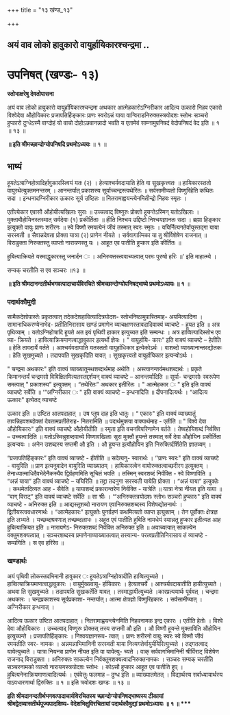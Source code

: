 +++
title = "१३ खंण्ड_१३"

+++


## अयं वाव लोको हावुकारो वायुर्हायिकारश्चन्द्रमा ..

# **उपनिषत् (खण्डः- १३)**

**स्तोभाक्षरेषु देवतोपासना**

अयं वाव लोको हावुकारो वायुर्हायिकारश्चन्द्रमा अथकार आत्मेहकारोऽग्निरीकार आदित्य ऊकारो निहव एकारो विश्वेदेवा औहोयिकारः प्रजापतिर्हिङ्कारः प्राणः स्वरोऽन्नं याया वाग्विराडनिरुक्तस्त्रयोदशः स्तोभः सञ्चरो हुप्कारो दुग्धेऽस्मै वाग्दोहं यो वाचो दोहोऽन्नवानन्नादो भवति य एतामेवं साम्नामुपनिषदं वेदोपनिषदं वेद इति ॥ १ ॥ १३ ॥

**॥ इति श्रीमच्छान्दोग्योपनिषदि प्रथमोऽध्ययः** ॥ १ ॥

## **भाष्यं**

हूयतेऽत्राग्निहोत्रादिर्हावुकारस्त्वियं यतः (२) । हेत्याश्चर्यवदायाति हेति वा सुखकृत्त्वतः ॥ हायिकारस्ततो वायुरथेत्युक्तमनन्तरम् । आनन्तर्यात् प्रकाशस्य सूर्याच्चन्द्रस्त्वथेरितः ॥ सर्वसामीप्यतो विष्णुरिहेति कथितः सदा । इन्धनादग्निरीकार ऊकारः सूर्य उष्टितः ॥ नितरामाह्वयन्त्येनमितीन्द्रो निहवः स्मृतः ।

एतीत्येकार एवासौ औहोयीत्यखिलाः सुराः ॥ उच्चत्वाद् विष्णुरुः प्रोक्तो हूयन्तेऽस्मिन् यतोऽखिलाः । मुक्ताबौहोयिनस्तस्मात् सर्वदेवाः (१) प्रकीर्तिताः ॥ हीति निश्चय उद्दिष्टो निश्चयज्ञानतः सदा । ब्रह्मा हिङ्कार इत्युक्तो वायुः प्राणः शरीरगः ॥ स्वे विष्णौ रमयत्येनं जीवं तस्मात् स्वरः स्मृतः । ययिर्नित्यगतेर्वायुस्तद्गा याया सरस्वती ॥ सैवान्नदेवता प्रोक्ता यात्रा (२) प्राणेन नीयते । सर्ववागात्मिका या तु श्रीर्विशेषेण राजनात् ॥ विराडुक्ता निरुक्तस्तु व्याप्तो नारायणस्तु यः । आहूत एव पातीति हुप्कार इति कीर्तितः ॥

हुबित्याक्रियते यस्माद्धुकारस्तु जनार्दन ः । अनिरुक्तस्त्ववाच्यत्वात् परमः पुरुषो हरिः ॥' इति माहात्म्ये ।

सम्यक् चरतीति स एव सञ्चरः ॥१३ ॥

**॥ इति श्रीमदानन्दतीर्थभगवत्पादाचार्यविरचिते श्रीमच्छान्दोग्योपनिषद्भाष्ये प्रथमोऽध्यायः ॥ १** ॥

### पदार्थकौमुदी

सामैकदेशोपास्तेः प्रकृतत्वात् तदेकदेशहावित्यादित्रयोदश- स्तोभनिष्ठामुपास्तिमाह- अयमित्यादिना । सामानाधिकरण्येनाभेद- प्रतीतिनिरासाय खण्डं प्रमाणेन व्याचक्षाणस्तावदादिवाक्यं व्याचष्टे - हूयत इति ॥ अत्र पृथिव्याम् । यतोऽग्निहोत्रादि हूयते अत इयं पृथिवी हाकार इत्युच्यत इति सम्बन्धः । अत्र हाव्वित्यादिस्तोभ एव व्या- क्रियते । हावित्याक्रियमाणत्वाद्धावुकार इत्यर्थो ज्ञेयः । " वायुर्हायि- कारः” इति वाक्यं व्याचष्टे – हेतीति ॥ हेति तावदार्ये वर्तते । आश्चर्यवदायाति यतस्ततो वायुर्हाधिकार इत्येकोऽर्थः । वाशब्दो व्याख्यानान्तरद्योतकः । हेति सुखमुच्यते । तदापयति सुखकृदिति यावत् । सुखकृत्त्वतो वायुर्हायिकार इत्यन्योऽर्थः ।

" चन्द्रमा अथकारः" इति वाक्यं व्याख्यातुमथशब्दार्थमाह अथेति । अस्त्वानन्तर्यमथशब्दार्थः । प्रकृते किमानन्तर्यं चन्द्रमसो विविक्षितमित्यतस्तद्दर्शयन् वाक्यं व्याचष्टे – आनन्तर्यादिति ॥ सूर्या- चन्द्रमसोः स्वरूपेण समत्वात् " प्रकाशस्य” इत्युक्तम् । “तथेरितः” अथकार इतीरितः । " आत्मेहकार ः " इति इति वाक्यं व्याचष्टे सर्वेति ॥ ‘“अग्निरीकार ः " इति वाक्यं व्याचष्टे – इन्धनादिति ॥ दीपनादित्यर्थः । “आदित्य ऊकारः" इत्येतद् व्याचष्टे

ऊकार इति ॥ उष्टित आतपदाहात् । उष प्लुष दाह इति धातुः । “ एकारः" इति वाक्यं व्याख्यातुं तावन्निहवशब्दोक्तां देवतामप्रतीतेराह- नितरामिति ॥ पदार्थमुक्त्वा वाक्यार्थमाह - एतीति ॥ " विश्वे देवा औहोयिकारः" इति वाक्यं व्याचष्टे औहोयीतीति ॥ स्मृता इति वचनविपरिणामेन वर्तते । तेष्वहोयिशब्दं निर्वक्ति – उच्चत्वादिति ॥ यतोऽस्मिन्नुशब्दवाच्ये विष्णावखिलाः सुरा मुक्तौ हूयन्ते तस्मात् सर्वे देवा औहोयिनः प्रकीर्तिता इत्यन्वयः । अनेन उशब्दस्य सप्तमी औ इति । औ हूयन्त इत्यौहोयिन इति निरुक्तिर्दर्शितेति ज्ञातव्यम् ।

“प्रजापतिर्हिङ्कारः” इति वाक्यं व्याचष्टे - हीतीति ॥ सदेत्यनु- स्वारार्थः । ‘‘प्राणः स्वरः" इति वाक्यं व्याचष्टे - वायुरिति ॥ प्राण इत्यनुवादेन वायुरिति व्याख्यातम् । हायिकारत्वेन वायोरुक्तत्वाच्छरीरग इत्युक्तम् । तेनाध्यात्माधिदैवभेदेनैकस्यैव द्विर्ग्रहणमिति सूचितं भवति । तस्मिन् स्वरशब्दं निर्वक्ति - स्वे विष्णाविति ॥ “अन्नं याया” इति वाक्यं व्याचष्टे – ययिरिति ॥ तद्द्रा तदनुगा सरस्वती यायेति प्रोक्ता । “अन्नं याया” इत्युक्तेः । कथमेतदित्यत आह - सैवेति ॥ यायाशब्दं प्रकारान्तरेण निर्वक्ति - यात्रेति ॥ यात्रा नेत्रा नीयत इति याया ॥ “वाग् विराट्” इति वाक्यं व्याचष्टे सर्वेति ॥ सा श्रीः । ‘“अनिरुक्तत्रयोदशः स्तोभः सञ्चरो हुप्कारः" इति वाक्यं व्याचष्टे - अनिरुक्त इति ॥ आद्यस्तुशब्दो नारायण एवानिरुक्तशब्दस्य विशेषद्योतनार्थः । द्वितीयस्त्ववधारणार्थः । “आत्मेहकारः” इत्युक्तेः पुनर्ग्रहणं कथमित्यतो व्याप्त इत्युक्तम् । तेन पूर्वोक्तः क्षेत्रज्ञ इति लभ्यते । यच्छब्दश्रवणात् तच्छब्दलाभः । अहूत एवं पातीति हुबिति नामधेयं स्यान्नतु हुप्कार इतीत्यत आह हुबित्याक्रियत इति ॥ नारायणेऽ- निरुक्तशब्दं निर्वक्ति अनिरुक्त इति ॥ अवाच्यत्वात् साकल्येन वक्तुमशक्यत्वात् । सञ्चरशब्दस्य प्रमाणेनाव्याख्यातत्वात् तस्यान्य- परत्वप्रतीतिनिरासाय तं व्याचष्टे - सम्यगिति । स एव हरिरेव ॥

### **खण्डार्थः**

अयं पृथिवी लोकस्तदभिमानी हावुकार ः हूयतेऽत्राग्निहोत्रादीति हाव्वित्युच्यते । हाव्वित्याक्रियमाणत्वाद्धावुकारः । वायुर्मुख्यवायु- र्हायिकारः । हेत्याश्चर्ये । आश्चर्यवदायातीति हायीत्युच्यते । अथवा ति सुखमुच्यते । तदापयति सुखकर्तेति यावत् । तस्माद्धायीत्युच्यते ।कारप्रत्ययार्थः पूर्ववत् । चन्द्रमा अथकारः । चन्द्रप्रकाशस्य सूर्यप्रकाशा- नन्तर्यात्। आत्मा क्षेत्रज्ञो विष्णुरिहकारः । सर्वसामीप्यात् । अग्निरीकार इन्धनात् ।

आदित्य ऊकार उष्टित आतपदाहात् । नितरामाह्वयन्त्येनमिति निहवनामक इन्द्र एकारः । एतीति हेतोः । विश्वे देवा औहोयिकारः । उच्चत्वाद् विष्णुरुः प्रोक्तस् तस्य सप्तमी औ इति । औ विष्णौ हूयन्ते मुक्ताविति औहोयिन इत्युच्यन्ते । प्रजापतिर्हिङ्कारः । निश्वयज्ञानरूप- त्वात् । प्राणः शरीरगो वायुः स्वरः स्वे विष्णौ जीवं रमयतीति स्वर- नामकः । अन्नमन्नाभिमानिनी सरस्वती याया नित्यगतेर्वायुर्ययिरित्युच्यते । तद्गतत्वाद् यायेत्युच्यते । यात्रा नियन्त्रा प्राणेन नीयत इति वा यायेत्यु- च्यते । वाक् सर्ववागभिमानिनी श्रीर्विराट् विशेषेण राजनाद् विराडुक्ता । अनिरुक्तः साकल्येन निर्वक्तुमशक्यत्वादनिरुक्तनामकः । सञ्चरः सम्यक् चरतीति सञ्चरनामको व्याप्तो नारायणस्त्रयोदशः स्तोभः । कोऽसौ हुप्कार आहूत एव पातीति हुप् । हुबित्यनेनाक्रियमाणत्वादित्यर्थः । एवंवेत्तुः फलमाह – दुग्ध इति ॥ व्याख्यातमेतत् । विद्यार्थस्य सर्वाध्यायार्थस्य वाऽवधारणार्था द्विरुक्तिः ॥ १ ॥ इति त्रयोदशः खण्डः ॥ १३ ॥

**इति श्रीमदानन्दतीर्थभगवत्पादाचार्यविरचितस्य च्छान्दोग्योपनिषद्भाष्यस्य टीकायां श्रीमद्वेदव्यासतीर्थपूज्यपादशिष्य- वेदेशभिक्षुविरचितायां पदार्थकौमुद्यां प्रथमोऽध्यायः ॥ १ ॥ \*\*\***

